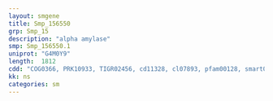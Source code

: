 ```yaml
---
layout: smgene
title: Smp_156550
grp: Smp_15
description: "alpha amylase"
smp: Smp_156550.1
uniprot: "G4M0Y9"
length:  1812
cdd: "COG0366, PRK10933, TIGR02456, cd11328, cl07893, pfam00128, smart00642"
kk: ns
categories: sm
---
```

